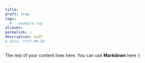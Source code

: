```yaml
---
title: 
draft: true
tags:
  # - example-tag
aliases: 
permalink: /
description: asdf
# date: YYYY-MM-DD
---
```

 
The rest of your content lives here. You can use **Markdown** here :)